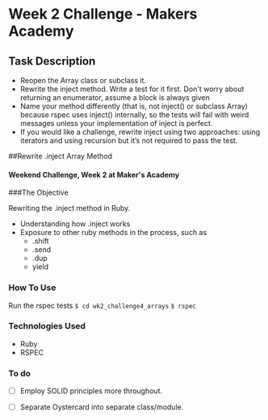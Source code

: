 Week 2 Challenge - Makers Academy
===================================

Task Description
------------

* Reopen the Array class or subclass it.
* Rewrite the inject method. Write a test for it first. Don't worry about returning an enumerator, assume a block is always given
* Name your method differently (that is, not inject() or subclass Array) because rspec uses inject() internally, so the tests will fail with weird messages unless your implementation of inject is perfect.
* If you would like a challenge, rewrite inject using two approaches: using iterators and using recursion but it’s not required to pass the test.

##Rewrite .inject Array Method 


#### Weekend Challenge, Week 2 at Maker's Academy


###The Objective

Rewriting the .inject method in Ruby. 

+ Understanding how .inject works
+ Exposure to other ruby methods in the process, such as 
	+ .shift
	+ .send
	+ .dup
	+ yield


### How To Use

Run the rspec tests ``` $ cd wk2_challenge4_arrays ```
``` $ rspec ```


### Technologies Used
* Ruby
* RSPEC


### To do 
- [ ] Employ SOLID principles more throughout.  
- [ ] Separate Oystercard into separate class/module.  



